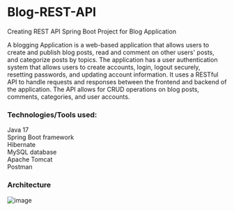 # Blog-REST-API
Creating REST API Spring Boot Project for Blog Application

A blogging Application is a web-based application that allows users to create and publish blog posts, read and comment on other users' posts, and categorize posts by topics.
The application has a user authentication system that allows users to create accounts, login, logout securely, resetting passwords, and updating account information.
It uses a RESTful API to handle requests and responses between the frontend and backend of the application.
The API allows for CRUD operations on blog posts, comments, categories, and user accounts.

### Technologies/Tools used: </br>
Java 17 </br>
Spring Boot framework </br>
Hibernate </br>
MySQL database </br>
Apache Tomcat </br>
Postman

### Architecture </br>
![image](![image](https://github.com/jagruti1998/Blog-REST-API/assets/50023337/0e023e7c-4f40-410e-930f-09f7c4b82e12)
)

